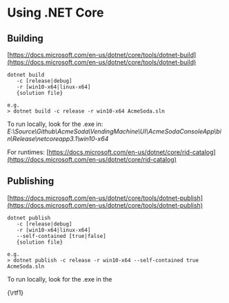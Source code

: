 # Using .NET Core

## Building
[https://docs.microsoft.com/en-us/dotnet/core/tools/dotnet-build](https://docs.microsoft.com/en-us/dotnet/core/tools/dotnet-build)
```
dotnet build 
   -c [release|debug] 
   -r [win10-x64|linux-x64] 
   {solution file}

e.g.
> dotnet build -c release -r win10-x64 AcmeSoda.sln
```
To run locally, look for the .exe in:
_E:\Source\Github\AcmeSoda\VendingMachine\UI\AcmeSodaConsoleApp\bin\Release\netcoreapp3.1\win10-x64_

For runtimes: [https://docs.microsoft.com/en-us/dotnet/core/rid-catalog](https://docs.microsoft.com/en-us/dotnet/core/rid-catalog)

## Publishing

[https://docs.microsoft.com/en-us/dotnet/core/tools/dotnet-publish](https://docs.microsoft.com/en-us/dotnet/core/tools/dotnet-publish)
```
dotnet publish 
   -c [release|debug] 
   -r [win10-x64|linux-x64]
   --self-contained [true|false]  
   {solution file}

e.g.
> dotnet publish -c release -r win10-x64 --self-contained true AcmeSoda.sln
```
To run locally, look for the .exe in the 

{\rtf1}